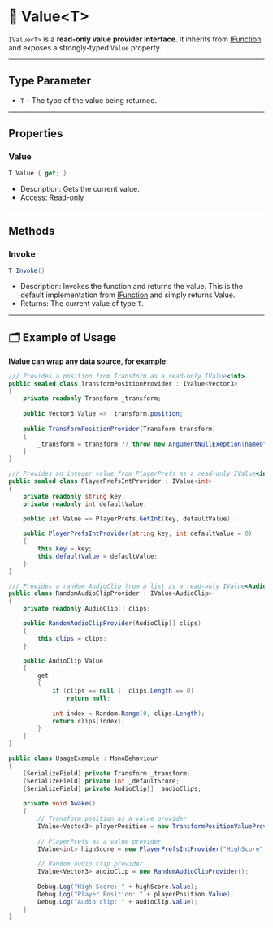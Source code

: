 # 🧩 Value&lt;T&gt;

`IValue<T>` is a **read-only value provider interface**. It inherits from [IFunction<T>](../Functions/IFunction.md) and exposes a strongly-typed `Value` property.

---

## Type Parameter
- `T` – The type of the value being returned.
---

## Properties
### Value
```csharp
T Value { get; }
```
- Description: Gets the current value.
- Access: Read-only

---

## Methods
### Invoke
```csharp
T Invoke()
```
- Description: Invokes the function and returns the value.
  This is the default implementation from [IFunction<T>](../Functions/IFunction.md) and simply returns Value.
- Returns: The current value of type `T`.
---

##  🗂 Example of Usage
**IValue<T> can wrap any data source, for example:**

```csharp
/// Provides a position from Transform as a read-only IValue<int>.
public sealed class TransformPositionProvider : IValue<Vector3>
{
    private readonly Transform _transform;
    
    public Vector3 Value => _transform.position;
    
    public TransformPositionProvider(Transform transform) 
    {
        _transform = transform ?? throw new ArgumentNullExeption(nameof(transform));
    }
}
```

```csharp
/// Provides an integer value from PlayerPrefs as a read-only IValue<int>.
public sealed class PlayerPrefsIntProvider : IValue<int>
{
    private readonly string key;
    private readonly int defaultValue;

    public int Value => PlayerPrefs.GetInt(key, defaultValue);
    
    public PlayerPrefsIntProvider(string key, int defaultValue = 0)
    {
        this.key = key;
        this.defaultValue = defaultValue;
    }
}
```

```csharp
/// Provides a random AudioClip from a list as a read-only IValue<AudioClip>.
public class RandomAudioClipProvider : IValue<AudioClip>
{
    private readonly AudioClip[] clips;

    public RandomAudioClipProvider(AudioClip[] clips)
    {
        this.clips = clips;
    }

    public AudioClip Value
    {
        get
        {
            if (clips == null || clips.Length == 0)
                return null;
            
            int index = Random.Range(0, clips.Length);
            return clips[index];
        }
    }
}
```

```csharp
public class UsageExample : MonoBehaviour
{
    [SerializeField] private Transform _transform;
    [SerializeField] private int _defaultScore;
    [SerializeField] private AudioClip[] _audioClips;
    
    private void Awake()
    {
        // Transform position as a value provider
        IValue<Vector3> playerPosition = new TransformPositionValueProvider(_transform);
        
        // PlayerPrefs as a value provider
        IValue<int> highScore = new PlayerPrefsIntProvider("HighScore", 0));
    
        // Random audio clip provider
        IValue<Vector3> audioClip = new RandomAudioClipProvider();
        
        Debug.Log("High Score: " + highScore.Value);
        Debug.Log("Player Position: " + playerPosition.Value);
        Debug.Log("Audio clip: " + audioClip.Value);
    }
}
```